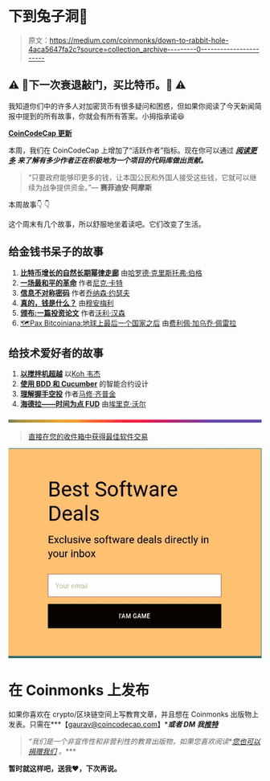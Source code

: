 # 下到兔子洞🐰

> 原文：<https://medium.com/coinmonks/down-to-rabbit-hole-4aca5647fa2c?source=collection_archive---------0----------------------->

## ⚠️ 🚨下一次衰退敲门，买比特币。🚨 ⚠️

我知道你们中的许多人对加密货币有很多疑问和困惑，但如果你阅读了今天新闻简报中提到的所有故事，你就会有所有答案。小拇指承诺😆

[**CoinCodeCap 更新**](https://twitter.com/coincodecap)

本周，我们在 CoinCodeCap 上增加了“活跃作者”指标。现在你可以通过 [***阅读更多***](https://coincodecap.substack.com/p/authors-activated) ***来了解有多少作者正在积极地为一个项目的代码库做出贡献。***

> “只要政府能够印更多的钱，让本国公民和外国人接受这些钱，它就可以继续为战争提供资金。”— **赛菲迪安·阿摩斯**

本周故事👇 👇

这个周末有几个故事，所以舒服地坐着读吧。它们改变了生活。

## 给金钱书呆子的故事

1.  [**比特币增长的自然长期幂律走廊**](/coinmonks/bitcoins-natural-long-term-power-law-corridor-of-growth-649d0e9b3c94) 由[哈罗德·克里斯托弗·伯格](https://medium.com/u/8a70b212d583?source=post_page-----4aca5647fa2c--------------------------------)
2.  [**一场最和平的革命**](/@nic__carter/a-most-peaceful-revolution-8b63b64c203e) 作者[尼克·卡特](https://medium.com/u/a063100e6515?source=post_page-----4aca5647fa2c--------------------------------)
3.  [**信息不对称密码**](/coinmonks/information-asymmetry-in-crypto-e7d17da04066) 作者[乔纳森·约瑟夫](https://medium.com/u/d42ac73ee6c?source=post_page-----4aca5647fa2c--------------------------------)
4.  [**真的，钱是什么？**](/coinmonks/really-what-is-money-bed76581b2dd) 由[穆安梅利](https://medium.com/u/6d995bc06365?source=post_page-----4aca5647fa2c--------------------------------)
5.  [**颁布:一篇投资论文**](/coinmonks/decred-an-investment-thesis-bf9ba3cd1042) 作者[沃利·汉森](https://medium.com/u/f1eea83d1222?source=post_page-----4aca5647fa2c--------------------------------)
6.  [🗺Pax Bitcoiniana:地球上最后一个国家之后](/paradigma-capital/pax-bitcoiniana-5f54eda1a9f9) 由[费利佩·加乌乔·佩雷拉](https://medium.com/u/e1bbabf8039f?source=post_page-----4aca5647fa2c--------------------------------)

## 给技术爱好者的故事

1.  [**以搅拌机超越**](/coinmonks/to-mixers-and-beyond-presenting-semaphore-a-privacy-gadget-built-on-ethereum-4c8b00857c9b) 以[Koh 韦杰](https://medium.com/u/6b3918f4b5a2?source=post_page-----4aca5647fa2c--------------------------------)
2.  [**使用 BDD 和 Cucumber**](/coinmonks/design-of-smart-contracts-using-bdd-and-cucumber-4533162fc235) 的智能合约设计
3.  [**理解握手空投**](/coinmonks/understanding-the-handshake-airdrop-and-reserved-names-428d9e90b560) 作者[马修·齐普金](https://medium.com/u/609e4bccaa6f?source=post_page-----4aca5647fa2c--------------------------------)
4.  [**海德拉——时间为点 FUD**](/@ercwl/hedera-hashgraph-time-for-some-fud-9e6653c11525) 由[埃里克·沃尔](https://medium.com/u/bdd9bfe4b591?source=post_page-----4aca5647fa2c--------------------------------)

![](img/4269b7589512fada632313c28378c7f5.png)

> [直接在您的收件箱中获得最佳软件交易](https://coincodecap.com/?utm_source=coinmonks)

[![](img/7c0b3dfdcbfea594cc0ae7d4f9bf6fcb.png)](https://coincodecap.com/?utm_source=coinmonks)

# 在 Coinmonks 上发布

如果你喜欢在 crypto/区块链空间上写教育文章，并且想在 Coinmonks 出版物上发表。只需在***【gaurav@coincodecap.com】****或者 DM 我**[***推特***](https://twitter.com/coinmonks)*

> **“我们是一个非宣传性和非营利性的教育出版物，如果您喜欢阅读*[](https://medium.com/coinmonks)**[*您也可以捐赠我们*](/coinmonks/monks-need-your-help-7440418d67ec) *。****

******暂时就这样吧，送我❤️，下次再说。******